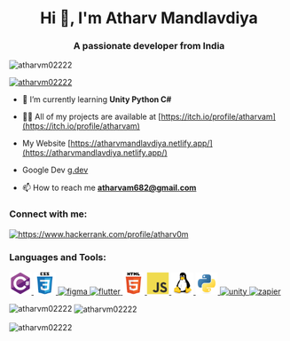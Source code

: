 <h1 align="center">Hi 👋, I'm Atharv Mandlavdiya</h1>
<h3 align="center">A passionate developer from India</h3>

<p align="left"> <img src="https://komarev.com/ghpvc/?username=atharvm02222&label=Profile%20views&color=0e75b6&style=flat" alt="atharvm02222" /> </p>

<p align="left"> <a href="https://github.com/ryo-ma/github-profile-trophy"><img src="https://github-profile-trophy.vercel.app/?username=atharvm02222" alt="atharvm02222" /></a> </p>

- 🌱 I’m currently learning **Unity Python C#**

- 👨‍💻 All of my projects are available at [https://itch.io/profile/atharvam](https://itch.io/profile/atharvam)

- My Website [https://atharvmandlavdiya.netlify.app/](https://atharvmandlavdiya.netlify.app/)

- Google Dev [g.dev](https://developers.google.com/profile/u/atharvmandlavdiya)

- 📫 How to reach me **atharvam682@gmail.com**

<h3 align="left">Connect with me:</h3>
<p align="left">
<a href="https://www.hackerrank.com/profile/atharv0m" target="blank"><img align="center" src="https://raw.githubusercontent.com/rahuldkjain/github-profile-readme-generator/master/src/images/icons/Social/hackerrank.svg" alt="https://www.hackerrank.com/profile/atharv0m" height="30" width="40" /></a>
</p>

<h3 align="left">Languages and Tools:</h3>
<p align="left"> <a href="https://www.w3schools.com/cs/" target="_blank" rel="noreferrer"> <img src="https://raw.githubusercontent.com/devicons/devicon/master/icons/csharp/csharp-original.svg" alt="csharp" width="40" height="40"/> </a> <a href="https://www.w3schools.com/css/" target="_blank" rel="noreferrer"> <img src="https://raw.githubusercontent.com/devicons/devicon/master/icons/css3/css3-original-wordmark.svg" alt="css3" width="40" height="40"/> </a> <a href="https://www.figma.com/" target="_blank" rel="noreferrer"> <img src="https://www.vectorlogo.zone/logos/figma/figma-icon.svg" alt="figma" width="40" height="40"/> </a> <a href="https://flutter.dev" target="_blank" rel="noreferrer"> <img src="https://www.vectorlogo.zone/logos/flutterio/flutterio-icon.svg" alt="flutter" width="40" height="40"/> </a> <a href="https://www.w3.org/html/" target="_blank" rel="noreferrer"> <img src="https://raw.githubusercontent.com/devicons/devicon/master/icons/html5/html5-original-wordmark.svg" alt="html5" width="40" height="40"/> </a> <a href="https://developer.mozilla.org/en-US/docs/Web/JavaScript" target="_blank" rel="noreferrer"> <img src="https://raw.githubusercontent.com/devicons/devicon/master/icons/javascript/javascript-original.svg" alt="javascript" width="40" height="40"/> </a> <a href="https://www.linux.org/" target="_blank" rel="noreferrer"> <img src="https://raw.githubusercontent.com/devicons/devicon/master/icons/linux/linux-original.svg" alt="linux" width="40" height="40"/> </a> <a href="https://www.python.org" target="_blank" rel="noreferrer"> <img src="https://raw.githubusercontent.com/devicons/devicon/master/icons/python/python-original.svg" alt="python" width="40" height="40"/> </a> <a href="https://unity.com/" target="_blank" rel="noreferrer"> <img src="https://www.vectorlogo.zone/logos/unity3d/unity3d-icon.svg" alt="unity" width="40" height="40"/> </a> <a href="https://zapier.com" target="_blank" rel="noreferrer"> <img src="https://www.vectorlogo.zone/logos/zapier/zapier-icon.svg" alt="zapier" width="40" height="40"/> </a> </p>

<p><img align="left" src="https://github-readme-stats.vercel.app/api/top-langs?username=atharvm02222&show_icons=true&locale=en&layout=compact" alt="atharvm02222" /></p>

<p>&nbsp;<img align="center" src="https://github-readme-stats.vercel.app/api?username=atharvm02222&show_icons=true&locale=en" alt="atharvm02222" /></p>

<p><img align="center" src="https://github-readme-streak-stats.herokuapp.com/?user=atharvm02222&" alt="atharvm02222" /></p>

